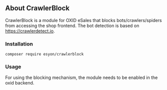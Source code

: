 ## About CrawlerBlock
CrawlerBlock is a module for OXID eSales that blocks bots/crawlers/spiders from accessing the shop frontend.
The bot detection is based on https://crawlerdetect.io.

### Installation
```
composer require esyon/crawlerblock
```

### Usage
For using the blocking mechanism, the module needs to be enabled in the oxid backend.
